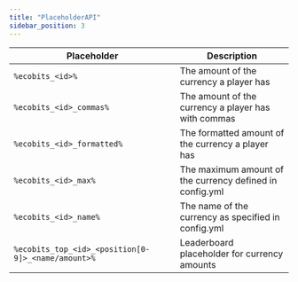 ```yaml
---
title: "PlaceholderAPI"
sidebar_position: 3
---
```


| Placeholder                                        | Description                                                           |
|----------------------------------------------------| --------------------------------------------------------------------- |
| `%ecobits_<id>%`                                   | The amount of the currency a player has                               |
| `%ecobits_<id>_commas%`                            | The amount of the currency a player has with commas                   |
| `%ecobits_<id>_formatted%`                         | The formatted amount of the currency a player has                     |
| `%ecobits_<id>_max%`                               | The maximum amount of the currency defined in config.yml              |
| `%ecobits_<id>_name%`                              | The name of the currency as specified in config.yml                   |
| `%ecobits_top_<id>_<position[0-9]>_<name/amount>%` | Leaderboard placeholder for currency amounts             |
